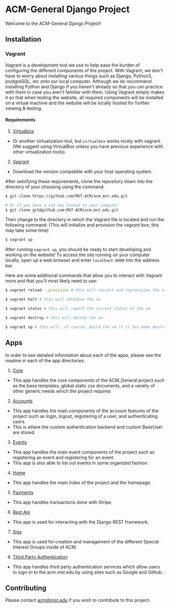 # ACM-General Django Project

Welcome to the ACM-General Django Project!

## Installation
### Vagrant
Vagrant is a development tool we use to help ease the burden of configuring the different components of the project. With Vagrant, we don't have to worry about installing various things such as Django, Python3, postgreSQL, etc onto our local computer. Although we do recommend installing Python and Django if you haven't already so that you can practice with them in case you aren't familiar with them. Using Vagrant simply makes it so that when testing the website, all required components will be installed on a virtual machine and the website will be locally hosted for further viewing & testing.

#### Requirements
1. [Virtualbox](https://virtualbox.org)
  + Or another virtualization tool, but `virtualbox` works nicely with vagrant. (We suggest using VirtualBox unless you have previous experience with other virtualization tools).
2. [Vagrant](https://vagrantup.com)
  + Download the version compatible with your host operating system.

After satisfying these requirements, clone the repository down into the directory of your choosing using the command:
```bash
$ git clone https://github.com/MST-ACM/acm.mst.edu.git

# Or if you have a ssh key linked to your computer
$ git clone git@github.com:MST-ACM/acm.mst.edu.git
```

Then change to the directory in which the Vagrant file is located and run the following command: (This will initialize and provision the vagrant box; this may take some time)
```bash
$ vagrant up
```
After running `vagrant up`, you should be ready to start developing and working on the website! To access the site running on your computer locally, open up a web browser and enter `localhost:8000` into the address bar.

Here are some additional commands that allow you to interact with Vagrant more and that you'll most likely need to use:
```bash
$ vagrant reload --provision # this will restart and reprovision the vm

$ vagrant halt # this will shutdown the vm

$ vagrant status # this will report the current status of the vm

$ vagrant destroy # this will delete the vm

$ vagrant up # this will, of course, build the vm if it has been destroyed
```

## Apps
In order to see detailed information about each of the apps, please see the readme in each of the app directories.
1. [Core](ACM_General/core/)
  + This app handles the core components of the ACM\_General project such as the base templates, global static css documents, and a variety of other generic needs which the project requires
2. [Accounts](ACM_General/accounts/)
  + This app handles the main components of the account features of the project such as login, logout, registering of a user, and authenticating users.
  + This is where the custom authentication backend and custom BaseUser are stored.
3. [Events](ACM_General/events/)
  + This app handles the main event components of the project such as registering an event and registering for an event.
  + This app is also able to list out events in some organized fashion.
4. [Home](ACM_General/home/)
  + This app handles the main index of the project and the homepage.
5. [Payments](ACM_General/payments/)
  + This app handles transactions done with Stripe.
6. [Rest Api](ACM_General/rest_api/)
  + This app is used for interacting with the Django REST framework.
7. [Sigs](ACM_General/sigs/)
  + This app is used for creation and management of the different Special Interest Groups inside of ACM.
8. [Third Party Authentication](ACM_General/thirdparty_auth/)
  + This app handles third party authentication services which allow users to sign-in to the acm.mst.edu by using sites such as Google and Github.

## Contributing
Please contact [acm@mst.edu](acm@mst.edu) if you wish to contribute to this project.
